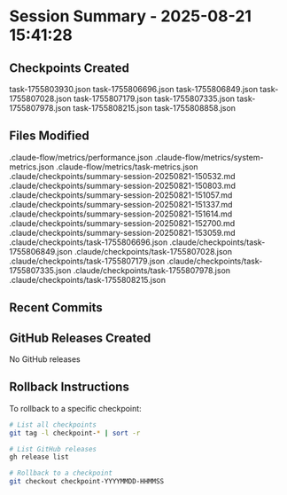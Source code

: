 # Session Summary - 2025-08-21 15:41:28

## Checkpoints Created
task-1755803930.json
task-1755806696.json
task-1755806849.json
task-1755807028.json
task-1755807179.json
task-1755807335.json
task-1755807978.json
task-1755808215.json
task-1755808858.json

## Files Modified
.claude-flow/metrics/performance.json
.claude-flow/metrics/system-metrics.json
.claude-flow/metrics/task-metrics.json
.claude/checkpoints/summary-session-20250821-150532.md
.claude/checkpoints/summary-session-20250821-150803.md
.claude/checkpoints/summary-session-20250821-151057.md
.claude/checkpoints/summary-session-20250821-151337.md
.claude/checkpoints/summary-session-20250821-151614.md
.claude/checkpoints/summary-session-20250821-152700.md
.claude/checkpoints/summary-session-20250821-153059.md
.claude/checkpoints/task-1755806696.json
.claude/checkpoints/task-1755806849.json
.claude/checkpoints/task-1755807028.json
.claude/checkpoints/task-1755807179.json
.claude/checkpoints/task-1755807335.json
.claude/checkpoints/task-1755807978.json
.claude/checkpoints/task-1755808215.json

## Recent Commits


## GitHub Releases Created
No GitHub releases

## Rollback Instructions
To rollback to a specific checkpoint:
```bash
# List all checkpoints
git tag -l checkpoint-* | sort -r

# List GitHub releases
gh release list

# Rollback to a checkpoint
git checkout checkpoint-YYYYMMDD-HHMMSS
```
